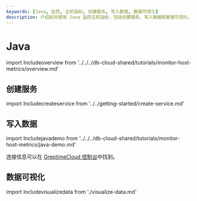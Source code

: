 ```yaml
---
keywords: [Java, 监控, 主机指标, 创建服务, 写入数据, 数据可视化]
description: 介绍如何使用 Java 监控主机指标，包括创建服务、写入数据和数据可视化。
---
```


# Java

import Includeoverview from '../../../db-cloud-shared/tutorials/monitor-host-metrics/overview.md' 

<Includeoverview/>

## 创建服务

import Includecreateservice from '../../getting-started/create-service.md' 

<Includecreateservice/>

## 写入数据

import Includejavademo from '../../../db-cloud-shared/tutorials/monitor-host-metrics/java-demo.md' 

<Includejavademo/>

连接信息可以在 [GreptimeCloud 控制台](https://console.greptime.cloud/service)中找到。

## 数据可视化

import Includevisualizedata from './visualize-data.md' 

<Includevisualizedata/>
